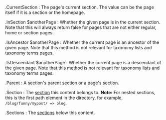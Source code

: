 .CurrentSection
: The page's current section. The value can be the page itself if it is a section or the homepage.

.InSection $anotherPage
: Whether the given page is in the current section. Note that this will always return false for pages that are not either regular, home or section pages.

.IsAncestor $anotherPage
: Whether the current page is an ancestor of the given page. Note that this method is not relevant for taxonomy lists and taxonomy terms pages.

.IsDescendant $anotherPage
: Whether the current page is a descendant of the given page. Note that this method is not relevant for taxonomy lists and taxonomy terms pages.

.Parent
: A section's parent section or a page's section.

.Section
: The [section](/content-management/sections/) this content belongs to. **Note:** For nested sections, this is the first path element in the directory, for example, `/blog/funny/mypost/ => blog`.

.Sections
: The [sections](/content-management/sections/) below this content.
